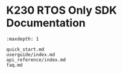 # K230 RTOS Only SDK Documentation

```{toctree}
:maxdepth: 1

quick_start.md
userguide/index.md
api_reference/index.md
faq.md
```
